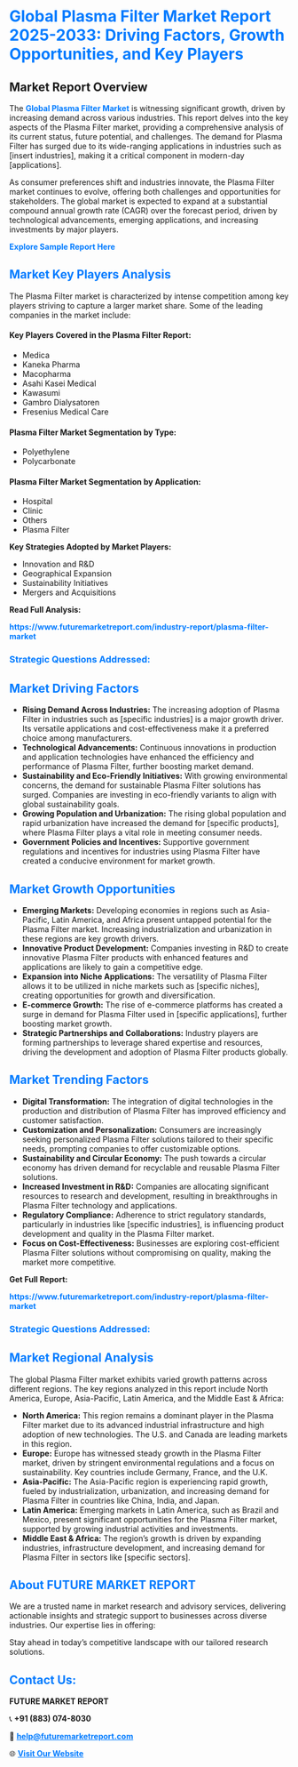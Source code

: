<h1 style="color: #007BFF;">Global Plasma Filter Market Report 2025-2033: Driving Factors, Growth Opportunities, and Key Players</h1>

<section id="overview">
<h2>Market Report Overview</h2>
<p>The <a href="https://www.futuremarketreport.com/industry-report/plasma-filter-market" style="color: #007BFF; text-decoration: none;"><strong>Global Plasma Filter Market</strong></a> is witnessing significant growth, driven by increasing demand across various industries. This report delves into the key aspects of the Plasma Filter market, providing a comprehensive analysis of its current status, future potential, and challenges. The demand for Plasma Filter has surged due to its wide-ranging applications in industries such as [insert industries], making it a critical component in modern-day [applications].</p>
<p>As consumer preferences shift and industries innovate, the Plasma Filter market continues to evolve, offering both challenges and opportunities for stakeholders. The global market is expected to expand at a substantial compound annual growth rate (CAGR) over the forecast period, driven by technological advancements, emerging applications, and increasing investments by major players.</p>
</section>

<section id="overview">
<p><a href="https://www.futuremarketreport.com/request-sample/reportId=123904" style="color: #007BFF; text-decoration: none;"><strong>Explore Sample Report Here</strong></a></p>
</section>

<section id="key-players">
<h2 style="color: #007BFF;">Market Key Players Analysis</h2>
<p>The Plasma Filter market is characterized by intense competition among key players striving to capture a larger market share. Some of the leading companies in the market include:</p>
<h4>Key Players Covered in the Plasma Filter Report:</h4>
<ul><li>Medica</li><li>Kaneka Pharma</li><li>Macopharma</li><li>Asahi Kasei Medical</li><li>Kawasumi</li><li>Gambro Dialysatoren</li><li>Fresenius Medical Care</li></ul>
<h4>Plasma Filter Market Segmentation by Type:</h4>
<ul><li>Polyethylene</li><li>Polycarbonate</li></ul>

<h4>Plasma Filter Market Segmentation by Application:</h4>
<ul><li>Hospital</li><li>Clinic</li><li>Others</li><li>Plasma Filter</li></ul>
<p><strong>Key Strategies Adopted by Market Players:</strong></p>
<ul>
<li>Innovation and R&D</li>
<li>Geographical Expansion</li>
<li>Sustainability Initiatives</li>
<li>Mergers and Acquisitions</li>
</ul>
</section>

<section>
<p><strong>Read Full Analysis: </strong></p><a href="https://www.futuremarketreport.com/industry-report/plasma-filter-market" style="color: #007BFF; text-decoration: none;"><strong>https://www.futuremarketreport.com/industry-report/plasma-filter-market</strong></a>
<h3 style="color: #007BFF;">Strategic Questions Addressed:</h3>
</section>

<section id="driving-factors">
<h2 style="color: #007BFF;">Market Driving Factors</h2>
<ul>
<li><strong>Rising Demand Across Industries:</strong> The increasing adoption of Plasma Filter in industries such as [specific industries] is a major growth driver. Its versatile applications and cost-effectiveness make it a preferred choice among manufacturers.</li>
<li><strong>Technological Advancements:</strong> Continuous innovations in production and application technologies have enhanced the efficiency and performance of Plasma Filter, further boosting market demand.</li>
<li><strong>Sustainability and Eco-Friendly Initiatives:</strong> With growing environmental concerns, the demand for sustainable Plasma Filter solutions has surged. Companies are investing in eco-friendly variants to align with global sustainability goals.</li>
<li><strong>Growing Population and Urbanization:</strong> The rising global population and rapid urbanization have increased the demand for [specific products], where Plasma Filter plays a vital role in meeting consumer needs.</li>
<li><strong>Government Policies and Incentives:</strong> Supportive government regulations and incentives for industries using Plasma Filter have created a conducive environment for market growth.</li>
</ul>
</section>

<section id="growth-opportunities">
<h2 style="color: #007BFF;">Market Growth Opportunities</h2>
<ul>
<li><strong>Emerging Markets:</strong> Developing economies in regions such as Asia-Pacific, Latin America, and Africa present untapped potential for the Plasma Filter market. Increasing industrialization and urbanization in these regions are key growth drivers.</li>
<li><strong>Innovative Product Development:</strong> Companies investing in R&D to create innovative Plasma Filter products with enhanced features and applications are likely to gain a competitive edge.</li>
<li><strong>Expansion into Niche Applications:</strong> The versatility of Plasma Filter allows it to be utilized in niche markets such as [specific niches], creating opportunities for growth and diversification.</li>
<li><strong>E-commerce Growth:</strong> The rise of e-commerce platforms has created a surge in demand for Plasma Filter used in [specific applications], further boosting market growth.</li>
<li><strong>Strategic Partnerships and Collaborations:</strong> Industry players are forming partnerships to leverage shared expertise and resources, driving the development and adoption of Plasma Filter products globally.</li>
</ul>
</section>

<section id="trending-factors">
<h2 style="color: #007BFF;">Market Trending Factors</h2>
<ul>
<li><strong>Digital Transformation:</strong> The integration of digital technologies in the production and distribution of Plasma Filter has improved efficiency and customer satisfaction.</li>
<li><strong>Customization and Personalization:</strong> Consumers are increasingly seeking personalized Plasma Filter solutions tailored to their specific needs, prompting companies to offer customizable options.</li>
<li><strong>Sustainability and Circular Economy:</strong> The push towards a circular economy has driven demand for recyclable and reusable Plasma Filter solutions.</li>
<li><strong>Increased Investment in R&D:</strong> Companies are allocating significant resources to research and development, resulting in breakthroughs in Plasma Filter technology and applications.</li>
<li><strong>Regulatory Compliance:</strong> Adherence to strict regulatory standards, particularly in industries like [specific industries], is influencing product development and quality in the Plasma Filter market.</li>
<li><strong>Focus on Cost-Effectiveness:</strong> Businesses are exploring cost-efficient Plasma Filter solutions without compromising on quality, making the market more competitive.</li>
</ul>
</section>

<section>
<p><strong>Get Full Report: </strong></p><a href="https://www.futuremarketreport.com/industry-report/plasma-filter-market" style="color: #007BFF; text-decoration: none;"><strong>https://www.futuremarketreport.com/industry-report/plasma-filter-market</strong></a>
<h3 style="color: #007BFF;">Strategic Questions Addressed:</h3>
</section>


<section id="regional-analysis">
<h2 style="color: #007BFF;">Market Regional Analysis</h2>
<p>The global Plasma Filter market exhibits varied growth patterns across different regions. The key regions analyzed in this report include North America, Europe, Asia-Pacific, Latin America, and the Middle East & Africa:</p>
<ul>
<li><strong>North America:</strong> This region remains a dominant player in the Plasma Filter market due to its advanced industrial infrastructure and high adoption of new technologies. The U.S. and Canada are leading markets in this region.</li>
<li><strong>Europe:</strong> Europe has witnessed steady growth in the Plasma Filter market, driven by stringent environmental regulations and a focus on sustainability. Key countries include Germany, France, and the U.K.</li>
<li><strong>Asia-Pacific:</strong> The Asia-Pacific region is experiencing rapid growth, fueled by industrialization, urbanization, and increasing demand for Plasma Filter in countries like China, India, and Japan.</li>
<li><strong>Latin America:</strong> Emerging markets in Latin America, such as Brazil and Mexico, present significant opportunities for the Plasma Filter market, supported by growing industrial activities and investments.</li>
<li><strong>Middle East & Africa:</strong> The region’s growth is driven by expanding industries, infrastructure development, and increasing demand for Plasma Filter in sectors like [specific sectors].</li>
</ul>
</section>

<footer>
<h2 style="color: #007BFF;">About FUTURE MARKET REPORT</h2>
<p>We are a trusted name in market research and advisory services, delivering actionable insights and strategic support to businesses across diverse industries. Our expertise lies in offering:</p>

<p>Stay ahead in today’s competitive landscape with our tailored research solutions.</p>

<h2 style="color: #007BFF;">Contact Us:</h2>
<p><strong>FUTURE MARKET REPORT</strong></p>
<p>📞 <strong>+91 (883) 074-8030</strong></p>
<p>📧 <strong><a href="mailto:help@futuremarketreport.com" style="color: #007BFF;">help@futuremarketreport.com</a></strong></p>
<p>🌐 <strong><a href="https://www.futuremarketreport.com/" style="color: #007BFF;">Visit Our Website</a></strong></p>
</footer>